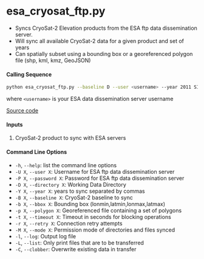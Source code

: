 esa_cryosat_ftp.py
==================

- Syncs CryoSat-2 Elevation products from the ESA ftp data dissemination server.
- Will sync all available CryoSat-2 data for a given product and set of years
- Can spatially subset using a bounding box or a georeferenced polygon file (shp, kml, kmz, GeoJSON)

#### Calling Sequence
```bash
python esa_cryosat_ftp.py --baseline D --user <username> --year 2011 SIR_SIN_L2
```
where `<username>` is your ESA data dissemination server username

[Source code](https://github.com/tsutterley/read-cryosat-2/blob/main/esa_cryosat_ftp.py)

#### Inputs
1. CryoSat-2 product to sync with ESA servers

#### Command Line Options
- `-h`, `--help`: list the command line options
- `-U X`, `--user X`: Username for ESA ftp data dissemination server
- `-P X`, `--password X`: Password for ESA ftp data dissemination server
- `-D X`, `--directory X`: Working Data Directory
- `-Y X`, `--year X`: years to sync separated by commas
- `-B X`, `--baseline X`: CryoSat-2 baseline to sync
- `-b X`, `--bbox X`: Bounding box (lonmin,latmin,lonmax,latmax)
- `-p X`, `--polygon X`: Georeferenced file containing a set of polygons
- `-t X`, `--timeout X`: Timeout in seconds for blocking operations
- `-r X`, `--retry X`: Connection retry attempts
- `-M X`, `--mode X`: Permission mode of directories and files synced
- `-l`, `--log`: Output log file
- `-L`, `--list`: Only print files that are to be transferred
- `-C`, `--clobber`: Overwrite existing data in transfer
